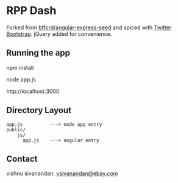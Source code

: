 # RPP Dash

Forked from [btford/angular-express-seed](https://github.com/btford/angular-express-seed) and spiced with [Twitter Bootstrap](https://github.com/twitter/bootstrap). jQuery added for convenience.

## Running the app

npm install

node app.js

http://localhost:3000


## Directory Layout
    
    app.js          ---> node app entry
    public/
        js/
          app.js    ---> angular entry


## Contact

vishnu sivanandan.
vsivanandan@ebay.com

